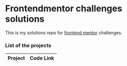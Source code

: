 # Frontendmentor challenges solutions
This is my solutions repo for [frontend mentor](https://www.frontendmentor.io/) challenges.

### List of the projects


| Project                                | Code Link                                                   |
| ------------------------------------------------------------ | ------------------------------------------------------------ |

